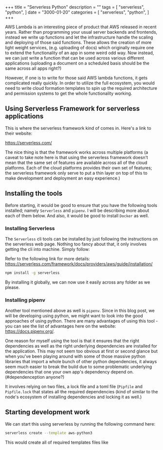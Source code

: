 +++
title = "Serverless Python"
description = ""
tags = [
    "serverless",
    "python",
]
date = "3000-01-20"
categories = [
    "serverless",
    "python",
]
+++

AWS Lambda is an interesting piece of product that AWS released in recent years. Rather than programming your usual server backends and frontends, instead we write up functions and let the infrastructure handle the scaling and deploying of those said functions. These allows the creation of more light weight services, (e.g. uploading of docs) which originally require one to extend the functionality of an app in some weird odd way. Now instead, we can just write a function that can be used across various different applications (uploading a document on a scheduled basis should be the same across all apps right?)

However, if one is to write for those said AWS lambda functions, it gets complicated really quickly. In order to utilize the full ecosystem, you would need to write cloud formation templates to spin up the required architecture and permission systems to get the whole functionality working.

## Using Serverless Framework for serverless applications

This is where the serverless framework kind of comes in. Here's a link to their website:

https://serverless.com/

The nice thing is that the framework works across multiple platforms (a caveat to take note here is that using the serverless framework doesn't mean that the same set of features are available across all of the cloud platforms. Each of the cloud platforms provides their own set of features; the serverless framework only serve to put a thin layer on top of this to make development and deployment an easy experience.)

## Installing the tools

Before starting, it would be good to ensure that you have the following tools installed; namely `Serverless` and `pipenv`. I will be describing more about each of them below. And also, it would be good to install `Docker` as well.

### Installing Serverless

The `Serverless` cli tools can be installed by just following the instructions on the serverless web page. Nothing too fancy about that, it only involves getting the cli into machine. Simply follow:

Refer to the following link for more details: https://serverless.com/framework/docs/providers/aws/guide/installation/

```bash
npm install -g serverless
```

By installing it globally, we can now use it easily across any folder as we please.

### Installing pipenv

Another tool mentioned above as well is `pipenv`. Since in this blog post, we will be developing using python, we might want to look into the good approaches of using python. There are many advantages of using this tool - you can see the list of advantages here on the website: https://docs.pipenv.org/. 

One reason for myself using the tool is that it ensures that the right dependencies as well as the right underlying dependencies are installed for the application. This may not seem too obvious at first or second glance but when you've been playing around with some of those massive python libraries that import a whole bunch of other python dependencies, it always seem much easier to break the build due to some problematic underlying dependencies that one your own app's dependency depend on. (#dependenception anyone?)

It involves relying on two files, a lock file and a toml file (`Pipfile` and `Pipfile.lock` that states all the required dependencies (kind of similar to the node's ecosystem of installing dependencies and locking it as well.)

## Starting development work

We can start this using serverless by running the following command here:

```bash
serverless create --template aws-python3
```
This would create all of required templates files like 


